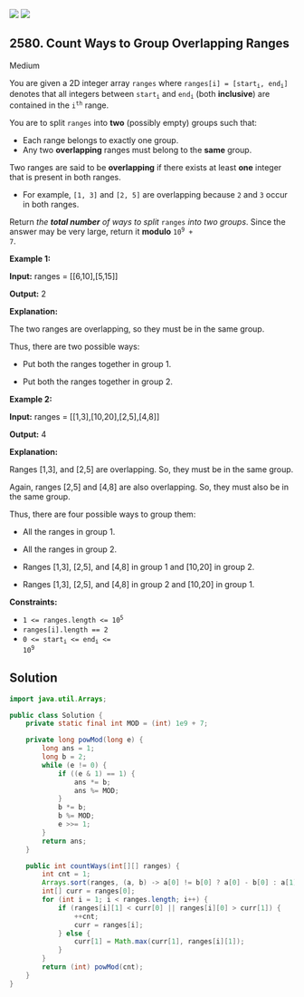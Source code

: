 [![](https://img.shields.io/github/stars/javadev/LeetCode-in-Java?label=Stars&style=flat-square)](https://github.com/javadev/LeetCode-in-Java)
[![](https://img.shields.io/github/forks/javadev/LeetCode-in-Java?label=Fork%20me%20on%20GitHub%20&style=flat-square)](https://github.com/javadev/LeetCode-in-Java/fork)

## 2580\. Count Ways to Group Overlapping Ranges

Medium

You are given a 2D integer array `ranges` where <code>ranges[i] = [start<sub>i</sub>, end<sub>i</sub>]</code> denotes that all integers between <code>start<sub>i</sub></code> and <code>end<sub>i</sub></code> (both **inclusive**) are contained in the <code>i<sup>th</sup></code> range.

You are to split `ranges` into **two** (possibly empty) groups such that:

*   Each range belongs to exactly one group.
*   Any two **overlapping** ranges must belong to the **same** group.

Two ranges are said to be **overlapping** if there exists at least **one** integer that is present in both ranges.

*   For example, `[1, 3]` and `[2, 5]` are overlapping because `2` and `3` occur in both ranges.

Return _the **total number** of ways to split_ `ranges` _into two groups_. Since the answer may be very large, return it **modulo** <code>10<sup>9</sup> + 7</code>.

**Example 1:**

**Input:** ranges = \[\[6,10],[5,15]]

**Output:** 2

**Explanation:**

The two ranges are overlapping, so they must be in the same group.

Thus, there are two possible ways:

- Put both the ranges together in group 1.

- Put both the ranges together in group 2.

**Example 2:**

**Input:** ranges = \[\[1,3],[10,20],[2,5],[4,8]]

**Output:** 4

**Explanation:**

Ranges [1,3], and [2,5] are overlapping. So, they must be in the same group.

Again, ranges [2,5] and [4,8] are also overlapping. So, they must also be in the same group.

Thus, there are four possible ways to group them:

- All the ranges in group 1.

- All the ranges in group 2.

- Ranges [1,3], [2,5], and [4,8] in group 1 and [10,20] in group 2.

- Ranges [1,3], [2,5], and [4,8] in group 2 and [10,20] in group 1.

**Constraints:**

*   <code>1 <= ranges.length <= 10<sup>5</sup></code>
*   `ranges[i].length == 2`
*   <code>0 <= start<sub>i</sub> <= end<sub>i</sub> <= 10<sup>9</sup></code>

## Solution

```java
import java.util.Arrays;

public class Solution {
    private static final int MOD = (int) 1e9 + 7;

    private long powMod(long e) {
        long ans = 1;
        long b = 2;
        while (e != 0) {
            if ((e & 1) == 1) {
                ans *= b;
                ans %= MOD;
            }
            b *= b;
            b %= MOD;
            e >>= 1;
        }
        return ans;
    }

    public int countWays(int[][] ranges) {
        int cnt = 1;
        Arrays.sort(ranges, (a, b) -> a[0] != b[0] ? a[0] - b[0] : a[1] - b[1]);
        int[] curr = ranges[0];
        for (int i = 1; i < ranges.length; i++) {
            if (ranges[i][1] < curr[0] || ranges[i][0] > curr[1]) {
                ++cnt;
                curr = ranges[i];
            } else {
                curr[1] = Math.max(curr[1], ranges[i][1]);
            }
        }
        return (int) powMod(cnt);
    }
}
```